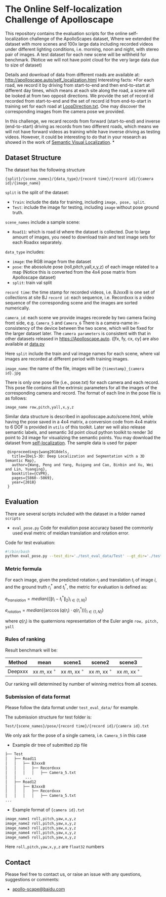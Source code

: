 # The Online Self-localization Challenge of Apolloscape
This repository contains the evaluation scripts for the online self-localization challenge of the ApolloScapes dataset,
Where we extended the dataset with more scenes and 100x large data including recorded videos under different lighting conditions, i.e. morning, noon and night, with stereo pair of images. 
A test dataset for each new scene will be withheld for benchmark. (Notice we will not have point cloud for the very large data due to size of dataset)

Details and download of data from different roads are available at: http://apolloscape.auto/self_localization.html
Interesting facts: 
*For each road, we record it by driving from start-to-end and then end-to-start at different day times, which means at each site along the road, a scene will be looked at from two opposit directions. 
We provide the set of record id recorded from start-to-end and the set of record id from end-to-start in training set for each road at [LoopDirection.txt](). One may discover the corresponding images from the camera pose we provided. 

In this challenge, we recard records from forward (start-to-end) and inverse (end-to-start) driving as records from two different roads, which means we will not have forward videos as training while have inverse driving as testing videos. 
However, it could be interesting to do that in your research as showed in the work of [Semantic Visual Localization](https://arxiv.org/abs/1712.05773).
*


## Dataset Structure

The dataset has the following structure
```
{split}/{scene_names}/{data_type}/{record time}/{record id}/{camera id}/{image_name}
```
`split` is the split of the dataset:
- `Train`: include the data for training, including `image, pose, split`.
- `Test`: include the image for testing, including `image` without pose ground truth.

`scene_names` include a sample scene:
- `Road11`: which is road id where the dataset is collected.
Due to large amount of images, you need to download train and test image sets for each Roadxx separately.


`data_type` includes: 
- `image`: the RGB image from the dataset
- `pose`: the abosolute pose (roll,pitch,yall,x,y,z) of each image related to a map (Notice this is converted from the 4x4 pose matrix from Apolloscape dataset)
- `split`: train val split

`record time`: the time stamp for recorded videos, i.e. BJxxxB is one set of collections at site BJ
`record id`: each sequence, i.e. Recordxxx is a video sequence of the corresponding scene and the images are sorted numerically. 



`camera_id`: each scene we provide images recorede by two camera facing front side, e.g. `Camera_5` and `Camera_6`
There is a camera-name in-consistency of the device between the two scene, which will be fixed for the larger dataset later.
The `camera parameters` is consistent with that in other datasets released in https://Apolloscape.auto. ([fx, fy, cx, cy] are also available at [data.py](https://github.com/ApolloScapeAuto/dataset-api/blob/master/car_instance/data.py)

Here ```split``` include the train and val image names for each scene, where val images are recorded at different period with training images.

`image_name`: the name of the file, images will be ```{timestamp}_{camera id}.jpg```

There is only one pose file (i.e., pose.txt) for each camera and each record. This pose file contains all the extrinsic parameters for all the images of the corresponding camera and record. The format of each line in the pose file is as follows:

```image_name row,pitch,yall,x,y,z```

Similar data structure is described in apolloscape.auto/scene.html, while having the pose saved in a 4x4 matrix, a conversion code from 4x4 matrix to 6 DOF is provided in `utils` of this toolkit.
Later we will also release semantic labels,  and semantic 3d point cloud python toolkit to render 3d point to 2d image for visualizing the semantic points.
You may download the dataset from [self-localization](http://apolloscape.auto/ECCV/challenge.html). The sample data is used for paper 

```
 @inproceedings{wang2018dels,
   title={DeLS-3D: Deep Localization and Segmentation with a 3D Semantic Map},
   author={Wang, Peng and Yang, Ruigang and Cao, Binbin and Xu, Wei and Lin, Yuanqing},
   booktitle={CVPR},
   pages={5860--5869},
   year={2018}
 }
```


## Evaluation
There are several scripts included with the dataset in a folder named `scripts`
 - `eval_pose.py`   Code for evalution pose accuracy based the commonly used eval metric of meidian translation and rotation error.

Code for test evaluation: 
```bash
#!/bin/bash
python eval_pose.py --test_dir='./test_eval_data/Test' --gt_dir='./test_eval_data/Test_gt' --res_file='./test_eval_data/res.txt'
```

### Metric formula

For each image, given the predicted rotation $r_i$ and translation $t_i$ of image $i$, and the ground truth $r^*_i$ and $t^*_i$, the metric for evaluation is defined as: 

$e_{translation} = median(\{\|t_i - t^*_i\|_2\}_{i\in\{1, N\}})$

$e_{rotation} = median(\{\arccos(q(r_i) \cdot q(r^*_i)) \}_{i\in\{1, N\}})$

where $q(r_i)$ is the quaternions representation of the Euler angle ```row, pitch, yall```


### Rules of ranking

Result benchmark will be:

| Method | mean | scene1 | scene2 | scene3 | 
| ------ |:------:|:------:|:------:|:------:|
| Deepxxx |xx $m$, xx $^{\circ}$  | xx $m$, xx $^{\circ}$ | xx $m$, xx $^{\circ}$ | xx $m$, xx $^{\circ}$ | 

Our ranking will determined by number of winning metrics from all scenes.


### Submission of data format
Please follow the data format under ```test_eval_data/``` for example. 

The submission structure for test folder is:
```
Test/{scene_names}/pose/{record time}/{record id}/{camera id}.txt
```

We only ask for the pose of a single camera, i.e. ```Camera_5``` in this case

- Example dir tree of submitted zip file
```bash
├── Test
│   ├── Road11
│   │   ├── BJxxxB
│   │   │   ├── Recordxxx
│   │   │   │   ├── Camera_5.txt
│   │    ...
│   ├── Road12
│   │   ├── BJxxxB
│   │   │   ├── Recordxxx
│   │   │   │   ├── Camera_5.txt
...
```

 - Example format of ```{camera id}.txt```
```bash
image_name1 roll,pitch,yaw,x,y,z
image_name2 roll,pitch,yaw,x,y,z
image_name3 roll,pitch,yaw,x,y,z
image_name4 roll,pitch,yaw,x,y,z
image_name5 roll,pitch,yaw,x,y,z
```
Here  ```roll,pitch,yaw,x,y,z``` are ```float32``` numbers


## Contact
Please feel free to contact us, or raise an issue with any questions, suggestions or comments:
* apollo-scape@baidu.com

